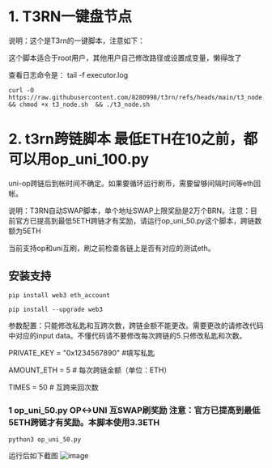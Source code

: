 # 1. T3RN一键盘节点
说明：这个是T3rn的一键脚本，注意如下：

这个脚本适合于root用户，其他用户自己修改路径或设置成变量，懒得改了

查看日志命令是： tail -f executor.log

    curl -O https://raw.githubusercontent.com/8280998/t3rn/refs/heads/main/t3_node.sh && chmod +x t3_node.sh  && ./t3_node.sh


# 2. t3rn跨链脚本  最低ETH在10之前，都可以用op_uni_100.py
uni-op跨链后到帐时间不确定。如果要循环运行刷币，需要留够间隔时间等eth回帐。

说明：T3RN自动SWAP脚本，单个地址SWAP上限奖励是2万个BRN。注意：目前官方已提高到最低5ETH跨链才有奖励，请运行op_uni_50.py这个脚本，跨链数额为5ETH

当前支持op和uni互刷，刷之前检查各链上是否有对应的测试eth。

## 安装支持
    pip install web3 eth_account

    pip install --upgrade web3

参数配置：只能修改私匙和互跨次数，跨链金额不能更改。需要更改的请修改代码中对应的input data。不懂代码请不要修改每次跨链的5.只修改私匙和次数。

   PRIVATE_KEY = "0x1234567890"  #填写私匙
   
   AMOUNT_ETH = 5  # 每次跨链金额（单位：ETH）
   
   TIMES = 50  # 互跨来回次数
   
### 1 op_uni_50.py OP<->UNI 互SWAP刷奖励 注意：官方已提高到最低5ETH跨链才有奖励。本脚本使用3.3ETH
    python3 op_uni_50.py
运行后如下截图
![image](https://github.com/user-attachments/assets/b84918fa-db30-41d1-b53c-e49541689c61)



